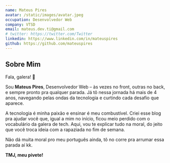 ```yaml
---
name: Mateus Pires
avatar: /static/images/avatar.jpeg
occupation: Desenvolvedor Web
company: VTSD
email: mateus.dev.ti@gmail.com
# twitter: https://twitter.com/Twitter
linkedin: https://www.linkedin.com/in/mateuspires
github: https://github.com/mateuspires
---
```


## Sobre Mim

Fala, galera! 👋

Sou **Mateus Pires**, Desenvolvedor Web – às vezes no front, outras no back, e sempre pronto pra qualquer parada. Já tô nessa jornada há mais de 4 anos, navegando pelas ondas da tecnologia e curtindo cada desafio que aparece.

A tecnologia é minha paixão e ensinar é meu combustível. Criei esse blog pra ajudar você que, igual a mim no início, ficou meio perdido com o vocabulário da galera de tech. Aqui, vou te explicar tudo na moral, do jeito que você troca ideia com a rapaziada no fim de semana.

Não dá muita moral pro meu português ainda, tô no corre pra arrumar essa parada aí kk.

**TMJ, meu pivete!**
